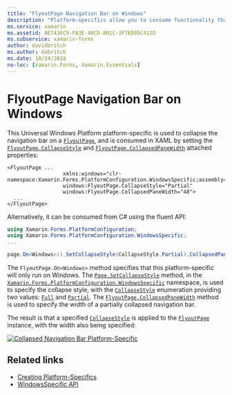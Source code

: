 ```yaml
---
title: "FlyoutPage Navigation Bar on Windows"
description: "Platform-specifics allow you to consume functionality that's only available on a specific platform, without implementing custom renderers or effects. This article explains how to consume the Windows platform-specific that collapses the navigation bar on a FlyoutPage."
ms.service: xamarin
ms.assetid: 0E7436C9-FA3E-40CD-801C-3F7ED95C412D
ms.subservice: xamarin-forms
author: davidbritch
ms.author: dabritch
ms.date: 10/24/2018
no-loc: [Xamarin.Forms, Xamarin.Essentials]
---
```


# FlyoutPage Navigation Bar on Windows

This Universal Windows Platform platform-specific is used to collapse the navigation bar on a [`FlyoutPage`](xref:Xamarin.Forms.FlyoutPage), and is consumed in XAML by setting the [`FlyoutPage.CollapseStyle`](xref:Xamarin.Forms.PlatformConfiguration.WindowsSpecific.FlyoutPage.CollapseStyleProperty) and [`FlyoutPage.CollapsedPaneWidth`](xref:Xamarin.Forms.PlatformConfiguration.WindowsSpecific.FlyoutPage.CollapsedPaneWidthProperty) attached properties:

```xaml
<FlyoutPage ...
                  xmlns:windows="clr-namespace:Xamarin.Forms.PlatformConfiguration.WindowsSpecific;assembly=Xamarin.Forms.Core"
                  windows:FlyoutPage.CollapseStyle="Partial"
                  windows:FlyoutPage.CollapsedPaneWidth="48">
  ...
</FlyoutPage>

```

Alternatively, it can be consumed from C# using the fluent API:

```csharp
using Xamarin.Forms.PlatformConfiguration;
using Xamarin.Forms.PlatformConfiguration.WindowsSpecific;
...

page.On<Windows>().SetCollapseStyle(CollapseStyle.Partial).CollapsedPaneWidth(148);
```

The `FlyoutPage.On<Windows>` method specifies that this platform-specific will only run on Windows. The [`Page.SetCollapseStyle`](xref:Xamarin.Forms.PlatformConfiguration.WindowsSpecific.FlyoutPage.SetCollapseStyle(Xamarin.Forms.IPlatformElementConfiguration{Xamarin.Forms.PlatformConfiguration.Windows,Xamarin.Forms.FlyoutPage},Xamarin.Forms.PlatformConfiguration.WindowsSpecific.CollapseStyle)) method, in the [`Xamarin.Forms.PlatformConfiguration.WindowsSpecific`](xref:Xamarin.Forms.PlatformConfiguration.WindowsSpecific) namespace, is used to specify the collapse style, with the [`CollapseStyle`](xref:Xamarin.Forms.PlatformConfiguration.WindowsSpecific.CollapseStyle) enumeration providing two values: [`Full`](xref:Xamarin.Forms.PlatformConfiguration.WindowsSpecific.CollapseStyle.Full) and [`Partial`](xref:Xamarin.Forms.PlatformConfiguration.WindowsSpecific.CollapseStyle.Partial). The [`FlyoutPage.CollapsedPaneWidth`](xref:Xamarin.Forms.PlatformConfiguration.WindowsSpecific.FlyoutPage.CollapsedPaneWidth(Xamarin.Forms.IPlatformElementConfiguration{Xamarin.Forms.PlatformConfiguration.Windows,Xamarin.Forms.FlyoutPage},System.Double)) method is used to specify the width of a partially collapsed navigation bar.

The result is that a specified [`CollapseStyle`](xref:Xamarin.Forms.PlatformConfiguration.WindowsSpecific.CollapseStyle) is applied to the [`FlyoutPage`](xref:Xamarin.Forms.FlyoutPage) instance, with the width also being specified:

[![Collapsed Navigation Bar Platform-Specific](flyoutpage-navigation-bar-images/collapsed-navigation-bar.png)](flyoutpage-navigation-bar-images/collapsed-navigation-bar-large.png#lightbox "Collapsed Navigation Bar Platform-Specific")

## Related links

- [Creating Platform-Specifics](~/xamarin-forms/platform/platform-specifics/index.md#creating-platform-specifics)
- [WindowsSpecific API](xref:Xamarin.Forms.PlatformConfiguration.WindowsSpecific)
